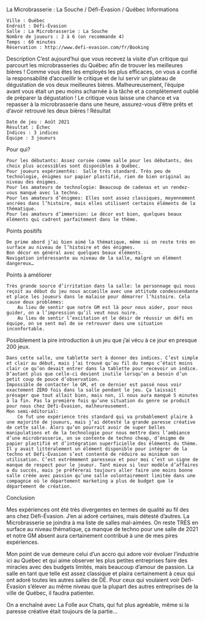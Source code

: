 
La Microbrasserie : La Souche / Défi-Évasion / Québec
Informations

    Ville : Québec
    Endroit : Défi-Évasion
    Salle : La Microbrasserie : La Souche
    Nombre de joueurs : 2 à 6 (on recommande 4)
    Temps : 60 minutes
    Réservation : http://www.defi-evasion.com/fr/Booking

Description
C’est aujourd’hui que vous recevez la visite d’un critique qui parcourt les microbrasseries du Québec afin de trouver les meilleures bières ! Comme vous êtes les employés les plus efficaces, on vous a confié la responsabilité d’accueillir le critique et de lui servir un plateau de dégustation de vos deux meilleures bières. Malheureusement, l’équipe avant vous était un peu moins acharnée à la tâche et a complètement oublié de préparer la dégustation ! Le critique vous laisse une chance et va repasser à la microbrasserie dans une heure, assurez-vous d’être prêts et d’avoir retrouvé les deux bières !
Résultat

    Date de jeu : Août 2021
    Résultat : Échec
    Indices : 3 indices
    Équipe : 3 joueurs

Pour qui?

    Pour les débutants: Assez corsée comme salle pour les débutants, des choix plus accessibles sont disponibles à Québec.
    Pour joueurs expérimentés:  Salle très standard. Très peu de technologie, énigmes sur papier plastifié, rien de bien original au niveau des énigmes.
    Pour les amateurs de technologie: Beaucoup de cadenas et un rendez-vous manqué avec la techno.
    Pour les amateurs d’énigmes: Elles sont assez classiques, moyennement ancrées dans l’histoire, mais elles utilisent certains éléments de la thématique.
    Pour les amateurs d’immersion: Le décor est bien, quelques beaux éléments qui cadrent parfaitement dans le thème.

 Points positifs

    De prime abord j’ai bien aimé la thématique, même si on reste très en surface au niveau de l’histoire et des énigmes.
    Bon décor en général avec quelques beaux éléments.
    Navigation intéressante au niveau de la salle, malgré un élément dangereux…

Points à améliorer

    Très grande source d’irritation dans la salle: le personnage qui nous reçoit au début du jeu nous accueille avec une attitude condescendante et place les joueurs dans le malaise pour démarrer l’histoire. Cela cause deux problèmes:
        Au lieu de sentir que notre GM est là pour nous aider, pour nous guider, on a l’impression qu’il veut nous nuire.
        Au lieu de sentir l’excitation et le désir de réussir un défi en équipe, on se sent mal de se retrouver dans une situation inconfortable.

Possiblement la pire introduction à un jeu que j’ai vécu à ce jour en presque 200 jeux.

    Dans cette salle, une tablette sert à donner des indices. C’est simple et clair au début, mais j’ai trouvé qu’au fil du temps c’était moins clair ce qu’on devait entrer dans la tablette pour recevoir un indice. D’autant plus que celle-ci devient inutile lorsqu’on a besoin d’un petit coup de pouce d’observation.
    Impossible de contacter le GM, et ce dernier est passé nous voir exactement ZÉRO fois dans la salle pendant le jeu. Ça laissait présager que tout allait bien, mais non, il nous aura manqué 5 minutes à la fin. Pas la première fois qu’une situation du genre se produit pour nous chez Défi-Évasion, malheureusement.
    Mon semi-éditorial:
        Ce fut une expérience très standard qui va probablement plaire à une majorité de joueurs, mais j’ai détesté la grande paresse créative de cette salle. Alors qu’on pourrait avoir de super belles manipulations et de la technologie pour nous mettre dans l’ambiance d’une microbrasserie, on se contente de techno cheap, d’énigme de papier plastifié et d’intégration superficielle des éléments du thème. Il y avait littéralement un élément disponible pour intégrer de la techno et Défi-Évasion s’est contenté de réduire au minimum son utilisation. C’est extrêmement paresseux et pour moi c’est un signe de manque de respect pour le joueur. Tant mieux si leur modèle d’affaires a du succès, mais je préférerai toujours aller faire une moins bonne salle créée avec passion qu’une salle volontairement limitée dans une compagnie où le département marketing a plus de budget que le département de création.

Conclusion

Mes expériences ont été très divergentes en termes de qualité au fil des ans chez Défi-Évasion. J’en ai adoré certaines, mais détesté d’autres. La Microbrasserie se joindra à ma liste de salles mal-aimées. On reste TRÈS en surface au niveau thématique, ça manque de techno pour une salle de 2021 et notre GM absent aura certainement contribué à une de mes pires expériences.

Mon point de vue demeure celui d’un accro qui adore voir évoluer l’industrie ici au Québec et qui aime observer les plus petites entreprises faire des miracles avec des budgets limités, mais beaucoup d’amour de passion. La salle en tant que telle est assez classique et plaira certainement à ceux qui ont adoré toutes les autres salles de DÉ. Pour ceux qui voulaient voir Défi-Évasion s’élever au même niveau que la plupart des autres entreprises de la ville de Québec, il faudra patienter.

On a enchaîné avec La Folle aux Chats, qui fut plus agréable, même si la paresse créative était toujours de la partie…
